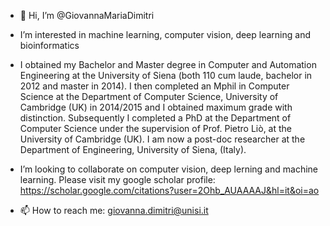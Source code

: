 - 👋 Hi, I’m @GiovannaMariaDimitri

- I’m interested in machine learning, computer vision, deep learning and bioinformatics

-  I obtained my Bachelor and Master degree in Computer and Automation Engineering at the University of Siena (both 110 cum laude, bachelor in 2012 and master in 2014). I then completed an Mphil in Computer Science at the Department of Computer Science, University of Cambridge (UK) in 2014/2015 and I obtained maximum grade with distinction. Subsequently I completed a PhD at the Department of Computer Science under the supervision of Prof. Pietro Liò, at the University of Cambridge (UK). I am now a post-doc researcher at the Department of Engineering, University of Siena, (Italy). 

- I’m looking to collaborate on computer vision, deep lerning and machine learning. Please visit my google scholar profile: https://scholar.google.com/citations?user=2Ohb_AUAAAAJ&hl=it&oi=ao

- 📫 How to reach me: giovanna.dimitri@unisi.it

<!---
GiovannaMariaDimitri/GiovannaMariaDimitri is a ✨ special ✨ repository because its `README.md` (this file) appears on your GitHub profile.
You can click the Preview link to take a look at your changes.
--->
